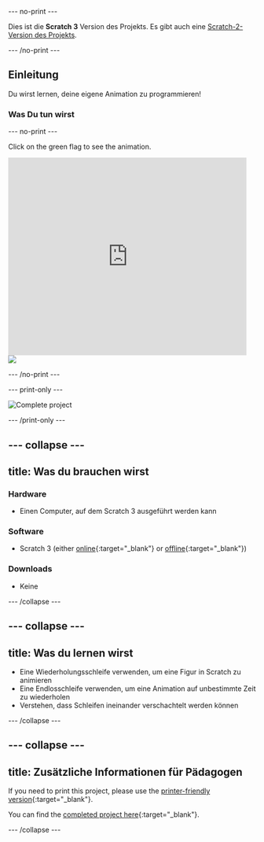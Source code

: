 \--- no-print \---

Dies ist die **Scratch 3** Version des Projekts. Es gibt auch eine [Scratch-2-Version des Projekts](https://projects.raspberrypi.org/en/projects/lost-in-space-scratch2).

\--- /no-print \---

## Einleitung

Du wirst lernen, deine eigene Animation zu programmieren!

### Was Du tun wirst

\--- no-print \---

Click on the green flag to see the animation.

<div class="scratch-preview">
  <iframe allowtransparency="true" width="485" height="402" src="https://scratch.mit.edu/projects/embed/276873231/?autostart=false" frameborder="0" scrolling="no"></iframe>
  <img src="images/space-final.png">
</div>

\--- /no-print \---

\--- print-only \---

![Complete project](images/showcase_static.png)

\--- /print-only \---

## \--- collapse \---

## title: Was du brauchen wirst

### Hardware

- Einen Computer, auf dem Scratch 3 ausgeführt werden kann

### Software

- Scratch 3 (either [online](https://rpf.io/scratchon){:target="_blank"} or [offline](https://rpf.io/scratchoff){:target="_blank"})

### Downloads

- Keine

\--- /collapse \---

## \--- collapse \---

## title: Was du lernen wirst

- Eine Wiederholungsschleife verwenden, um eine Figur in Scratch zu animieren
- Eine Endlosschleife verwenden, um eine Animation auf unbestimmte Zeit zu wiederholen
- Verstehen, dass Schleifen ineinander verschachtelt werden können

\--- /collapse \---

## \--- collapse \---

## title: Zusätzliche Informationen für Pädagogen

If you need to print this project, please use the [printer-friendly version](https://projects.raspberrypi.org/en/projects/lost-in-space/print){:target="_blank"}.

You can find the [completed project here](https://rpf.io/p/en/lost-in-space-get){:target="_blank"}.

\--- /collapse \---
